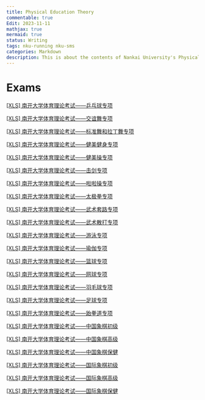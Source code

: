 ```yaml
---
title: Physical Education Theory
commentable: true
Edit: 2023-11-11
mathjax: true
mermaid: true
status: Writing
tags: nku-running nku-sms
categories: Markdown
description: This is about the contents of Nankai University's Physical Education Theory Exam.
---
```


# Exams

<p><a href="https://ssskz.github.io/materials/体育理论考试/[乒乓球].xls" target="_blank">[XLS] 南开大学体育理论考试——乒乓球专项 </a></p>

<p><a href="https://ssskz.github.io/materials/体育理论考试/[交谊舞].xls" target="_blank">[XLS] 南开大学体育理论考试——交谊舞专项 </a></p>

<p><a href="https://ssskz.github.io/materials/体育理论考试/[体育舞蹈：标准舞和拉丁舞].xls" target="_blank">[XLS] 南开大学体育理论考试——标准舞和拉丁舞专项 </a></p>

<p><a href="https://ssskz.github.io/materials/体育理论考试/[健美健身].xls" target="_blank">[XLS] 南开大学体育理论考试——健美健身专项 </a></p>

<p><a href="https://ssskz.github.io/materials/体育理论考试/[健美操].xls" target="_blank">[XLS] 南开大学体育理论考试——健美操专项 </a></p>

<p><a href="https://ssskz.github.io/materials/体育理论考试/[击剑].xls" target="_blank">[XLS] 南开大学体育理论考试——击剑专项 </a></p>

<p><a href="https://ssskz.github.io/materials/体育理论考试/[啦啦操].xls" target="_blank">[XLS] 南开大学体育理论考试——啦啦操专项 </a></p>

<p><a href="https://ssskz.github.io/materials/体育理论考试/[太极拳].xls" target="_blank">[XLS] 南开大学体育理论考试——太极拳专项 </a></p>

<p><a href="https://ssskz.github.io/materials/体育理论考试/[武术套路].xls" target="_blank">[XLS] 南开大学体育理论考试——武术套路专项 </a></p>

<p><a href="https://ssskz.github.io/materials/体育理论考试/[武术散打].xls" target="_blank">[XLS] 南开大学体育理论考试——武术散打专项 </a></p>

<p><a href="https://ssskz.github.io/materials/体育理论考试/[游泳].xls" target="_blank">[XLS] 南开大学体育理论考试——游泳专项 </a></p>

<p><a href="https://ssskz.github.io/materials/体育理论考试/[瑜伽].xls" target="_blank">[XLS] 南开大学体育理论考试——瑜伽专项 </a></p>

<p><a href="https://ssskz.github.io/materials/体育理论考试/[篮球].xls" target="_blank">[XLS] 南开大学体育理论考试——篮球专项 </a></p>

<p><a href="https://ssskz.github.io/materials/体育理论考试/[网球].xls" target="_blank">[XLS] 南开大学体育理论考试——网球专项 </a></p>

<p><a href="https://ssskz.github.io/materials/体育理论考试/[羽毛球].xls" target="_blank">[XLS] 南开大学体育理论考试——羽毛球专项 </a></p>

<p><a href="https://ssskz.github.io/materials/体育理论考试/[足球].xls" target="_blank">[XLS] 南开大学体育理论考试——足球专项 </a></p>

<p><a href="https://ssskz.github.io/materials/体育理论考试/[跆拳道].xls" target="_blank">[XLS] 南开大学体育理论考试——跆拳道专项 </a></p>

<p><a href="https://ssskz.github.io/materials/体育理论考试/中国象棋初级班.xls" target="_blank">[XLS] 南开大学体育理论考试——中国象棋初级 </a></p>

<p><a href="https://ssskz.github.io/materials/体育理论考试/中国象棋高级班.xls" target="_blank">[XLS] 南开大学体育理论考试——中国象棋高级 </a></p>

<p><a href="https://ssskz.github.io/materials/体育理论考试/中国象棋保健班.xls" target="_blank">[XLS] 南开大学体育理论考试——中国象棋保健 </a></p>

<p><a href="https://ssskz.github.io/materials/体育理论考试/中国象棋初级班.xls" target="_blank">[XLS] 南开大学体育理论考试——国际象棋初级 </a></p>

<p><a href="https://ssskz.github.io/materials/体育理论考试/中国象棋高级班.xls" target="_blank">[XLS] 南开大学体育理论考试——国际象棋高级 </a></p>

<p><a href="https://ssskz.github.io/materials/体育理论考试/中国象棋保健班.xls" target="_blank">[XLS] 南开大学体育理论考试——国际象棋保健 </a></p>